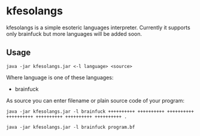 kfesolangs
==========

kfesolangs is a simple esoteric languages interpreter. Currently it supports only brainfuck but more languages will be added soon.


Usage
--------

    java -jar kfesolangs.jar <-l language> <source>
Where language is one of these languages:

  - brainfuck

As source you can enter filename or plain source code of your program:

    java -jar kfesolangs.jar -l brainfuck ++++++++++ ++++++++++ ++++++++++ ++++++++++ ++++++++++ ++++++++++ ++++++++++ .

    java -jar kfesolangs.jar -l brainfuck program.bf